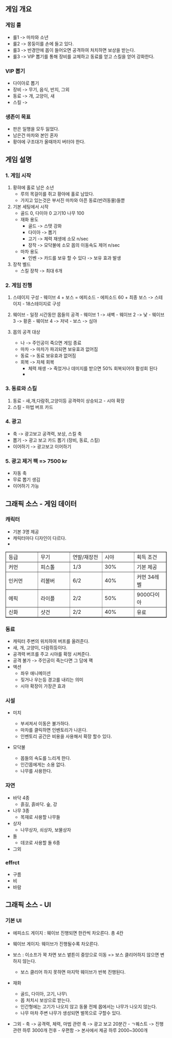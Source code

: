 ## 게임 개요
### 게임 룰
  - 룰1 -> 마차와 소년
  - 룰2 -> 몽둥이를 손에 들고 있다. 
  - 룰3 -> 반경안에 몹이 들어오면 공격하여 처치하면 보상을 받는다.
  - 룰3 -> VIP 뽑기를 통해 장비를 교체하고 동료를 얻고 스킬을 얻어 강화한다.

### VIP 뽑기
  - 다이아로 뽑기
  - 장비 -> 무기, 음식, 반지, 그외
  - 동료 -> 개, 고양이, 새 
  - 스킬 ->  
 
### 생존이 목표
  - 판은 일행을 모두 잃었다.  
  - 남은건 마차와 본인 혼자 
  - 황야에 구조대가 올때까지 버터야 한다. 

## 게임 설명

### 1. 게임 시작
  1) 황햐에 홀로 남은 소년 
      - 루의 목걸이를 쥐고 황야에 홀로 남았다. 
      - 가지고 있는것은 부서진 마차와 아픈 동료(반려동물)들뿐
  2) 기본 세팅에서 시작
      - 골드 0, 다이아 0 고기10 나무 100
      - 재화 용도
        - 골드 -> 스탯 강화
        - 다이아 -> 뽑기
        - 고기 -> 체력 재생에 소모 n/sec
        - 장작 -> 모닥불에 소모 몹의 이동속도 제어 n/sec 
      - 마차 용도
        - 인벤 -> 카드를 보유 할 수 있다 -> 보유 효과 발생
  3) 장착 벨드
      - 스킬 장착 -> 최대 6개

### 2. 게임 진행 
  1) 스테이지 구성
    - 웨이브 4 + 보스 = 에피소드
    - 에피소드 60 + 최종 보스 -> 스테이지
    - 18스테이지로 구성  
  
  2) 웨이브
    - 일정 시간동안 몹들의 공격
    - 웨이브 1 -> 새벽
    - 웨이브 2 -> 낯
    - 웨이브 3 -> 황혼
    - 웨이브 4 -> 저녁
    - 보스 -> 심야 
 
 3) 몹의 공격 대상 
    - 나 -> 주인공이 죽으면 게임 종료
    - 마차 -> 마차가 파괴되면 보유효과 없어짐
    - 동료 -> 동료 보유효과 없어짐
    - 회복 -> 자체 회복
      - 체력 재생 -> 죽었거나 데미지를 받으면 50% 회복되어야 활성회 된다
      -  
### 3. 동료와 스킬
  1) 동료
    - 새,개,다람쥐,고양이등 공격력이 상승되고 
    - 시야 확장 
  2) 스킬
    - 마법 버프 카드 
   
### 4. 광고
  - 축 -> 광고보고 공격력, 보상, 스킬 축
  - 뽑기 -> 광고 보고 카드 뽑기 (장비, 동료, 스킬)
  - 이어하기 -> 광고보고 이어하기

### 5. 광고 제거 팩 => 7500 kr
  - 자동 축
  - 무료 뽑기 생김
  - 이어하기 가능 
 
## 그래픽 소스 - 게임 데이터
### 캐릭터
  - 기본 3명 제공 
  - 캐릭터마다 디자인이 다르다. 
  - 
<table border=1>
<tr> 
  <td width =20%>등급</td>
  <td width =20%>무기</td>
  <td width =20%>연발/재장전</td>
  <td width =20%>시야</td>
  <td width =20%>획득 조건</td>
</tr>  
<tr> 
  <td width =20%>커먼</td>
  <td width =20%>피스톨</td>
  <td width =20%>1/3</td>
  <td width =20%>30%</td>
  <td width =20%>기본 제공</td>
</tr> 
<tr> 
  <td width =20%>인커먼</td>
  <td width =20%>리볼버</td>
  <td width =20%>6/2</td>
  <td width =20%>40%</td>
  <td width =20%>커먼 34레벨</td>
</tr>
  <tr> 
  <td width =20%>에픽</td>
  <td width =20%>라이플</td>
  <td width =20%>2/2</td>
  <td width =20%>50%</td>
  <td width =20%>9000다이아</td>
</tr>
  <tr> 
  <td width =20%>신화</td>
  <td width =20%>샷건</td>
  <td width =20%>2/2</td>
  <td width =20%>40%</td>
  <td width =20%>유료</td>
</tr>
</table>

### 동료
  - 캐릭터 주변의 위치하여 버프를 올려준다. 
  - 새, 개, 고양이, 다람쥐등이다. 
  - 공격력 버프를 주고 시야를 확정 시켜준다. 
  - 공격 불가 -> 주인공이 죽는다면 그 담에 꽥
  - 액션
    - 좌우 애니메이션 
    - 짖거나 우는등 경고를 내리는 의미
    - 시야 확장이 가장큰 효과  

### 시설
  - 미치
    - 부셔져서 이동은 불가하다. 
    - 마차를 클릭하면 인벤토리가 나온다. 
    - 인벤토리 공간은 비용을 사용해서 확장 할수 있다.
     
  - 모닥불
    - 몹들의 속도를 느리게 한다. 
    - 인간몹에게는 소용 없다. 
    - 나무를 사용한다.  

### 자연
  - 바닥 4종
    - 흙길, 흙바닥. 숲, 강 
  - 나무 3종
    - 목재로 사용할 나무들
  - 상자
    - 나무상자, 쇠상자, 보물상자 
  - 돌
    - 데코로 사용할 돌 6종 
  - 그외

### effrct
  - 구름
  - 비
  - 바람   

## 그래픽 소스 - UI
### 기본 UI
  - 에피소드 게이지 : 웨이브 진행되면 한칸씩 차오른다. 총 4칸
  -  웨이브 게이지: 웨이브가 진행될수록 차오른다.
  - 보스 : 이소프가 꽉 차면 보스 벝튼이 중앙으로 이동 => 보스 클리어하지 않으면 변하지 않는다.
    * 보스 클리어 하지 못하면 마지막 웨이브가 반복 진행된다.

  - 재화 
    - 골드, 다이아, 고기, 나무\
    - 몹 처치시 보상으로 받는다. 
    - 인간형에는 고기가 나오지 않고 동물 전체 몹에서는 나무가 나오지 않는다.
    - 나무 마차 주변 나무가 생성되면 벌목으로 구할수 있다.
   - 그외
    - 축 -> 공격력, 체력, 마법 관련 축 -> 광고 보고 20분간
    - ㄱ퀘스트 -> 진행관련 하루 3000개 전후
    - 우편함 -> 본사에서 제공 하루 2000~3000개 
